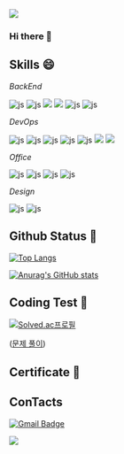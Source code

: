 <img src="https://capsule-render.vercel.app/api?type=waving&color=BDBDC8&height=150&section=header" />

### Hi there 👋


## Skills 😄
*BackEnd*

![js](https://img.shields.io/badge/Java-ED8B00?style=for-the-badge&logo=openjdk&logoColor=white)
![js](https://img.shields.io/badge/Spring-6DB33F?style=for-the-badge&logo=spring&logoColor=white)
<img src="https://img.shields.io/badge/Springboot-6DB33F?style=for-the-badge&logo=springboot&logoColor=white">
<img src="https://img.shields.io/badge/apache kafka-231F20?style=for-the-badge&logo=apache kafka&logoColor=white">
![js](https://img.shields.io/badge/MySQL-00000F?style=for-the-badge&logo=mysql&logoColor=white)
![js](https://img.shields.io/badge/redis-%23DD0031.svg?&style=for-the-badge&logo=redis&logoColor=white)

*DevOps*

![js](https://img.shields.io/badge/GitHub-100000?style=for-the-badge&logo=github&logoColor=white)
![js](https://img.shields.io/badge/GitHub_Actions-2088FF?style=for-the-badge&logo=github-actions&logoColor=white)
![js](https://img.shields.io/badge/Amazon_AWS-232F3E?style=for-the-badge&logo=amazon-aws&logoColor=white)
![js](https://img.shields.io/badge/docker-%230db7ed.svg?style=for-the-badge&logo=docker&logoColor=white)
![js](https://img.shields.io/badge/Postman-FF6C37?style=for-the-badge&logo=postman&logoColor=white)
<img src="https://img.shields.io/badge/junit5-25A162?style=for-the-badge&logo=junit5&logoColor=white">
<img src="https://img.shields.io/badge/apache jmeter-D22128?style=for-the-badge&logo=apache jmeter&logoColor=white">


*Office*

![js](https://img.shields.io/badge/Notion-000000?style=for-the-badge&logo=notion&logoColor=white)
![js](https://img.shields.io/badge/Slack-4A154B?style=for-the-badge&logo=slack&logoColor=white)
![js](https://img.shields.io/badge/Discord-7289DA?style=for-the-badge&logo=discord&logoColor=white)
![js](https://img.shields.io/badge/Zoom-2D8CFF?style=for-the-badge&logo=zoom&logoColor=white)

*Design*

![js](https://img.shields.io/badge/Canva-%2300C4CC.svg?&style=for-the-badge&logo=Canva&logoColor=white)
![js](https://img.shields.io/badge/Figma-F24E1E?style=for-the-badge&logo=figma&logoColor=white)

## Github Status 🌱
[![Top Langs](https://github-readme-stats.vercel.app/api/top-langs/?username=InHeeS)](https://github.com/anuraghazra/github-readme-stats)

[![Anurag's GitHub stats](https://github-readme-stats.vercel.app/api?username=InHeeS)](https://github.com/anuraghazra/github-readme-stats)

## Coding Test 🌱
[![Solved.ac프로필](http://mazassumnida.wtf/api/v2/generate_badge?boj=whdlsgml1599)](https://solved.ac/whdlsgml1599)

([문제 풀이](https://github.com/InHeeS/CodingTest))

## Certificate 🔭

## ConTacts
[![Gmail Badge](https://img.shields.io/badge/Gmail-d14836?style=flat-square&logo=Gmail&logoColor=white&link=mailto:whdlsgml1599@gmail.com)](mailto:whdlsgml1599@gmail.com)	


<img src="https://capsule-render.vercel.app/api?type=waving&color=BDBDC8&height=150&section=footer" />


<!--
**InHeeS/InHeeS** is a ✨ _special_ ✨ repository because its `README.md` (this file) appears on your GitHub profile.
---


Here are some ideas to get you started:

- 🔭 I’m currently working on ...
- 🌱 I’m currently learning ...
- 👯 I’m looking to collaborate on ...
- 🤔 I’m looking for help with ...
- 💬 Ask me about ...
- 📫 How to reach me: ...
- 😄 Pronouns: ...
- ⚡ Fun fact: ...
-->

